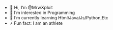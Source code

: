 - 👋 Hi, I’m @MrwXploit
- 👀 I’m interested in Programming
- 🌱 I’m currently learning Html/Java/Js/Python,Etc
- ⚡ Fun fact: I am an athlete

<!---
MrwXploit/MrwXploit is a ✨ special ✨ repository because its `README.md` (this file) appears on your GitHub profile.
You can click the Preview link to take a look at your changes.
--->
